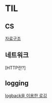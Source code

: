 # TIL
## CS
[자료구조](docs//자료구조.md)

## 네트워크
[HTTP란?] 


## logging
[logback을 이용한 로깅](logback/ReadMe.md)

